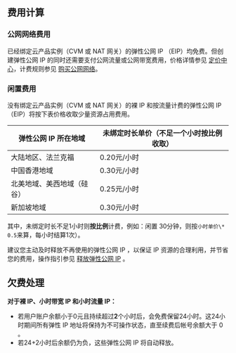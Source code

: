 ## 费用计算

### 公网网络费用

已经绑定云产品实例（CVM 或 NAT 网关）的弹性公网 IP （EIP）均免费。但创建弹性公网 IP 的同时还需要支付公网流量或公网带宽费用，价格详情参见 [定价中心](https://buy.cloud.tencent.com/price/cvm#tab0-list2 )，计费规则参见 [购买公网网络](https://cloud.tencent.com/document/product/213/10579 )。

### 闲置费用

没有绑定云产品实例（CVM 或 NAT 网关）的裸 IP 和按流量计费的弹性公网 IP（EIP）将按下表价格收取少量资源占用费用。

| 弹性公网 IP 所在地域 | 未绑定时长单价（不足一个小时按比例收取） |
|---------|---------|
| 大陆地区、法兰克福  | 0.20元/小时 |
| 中国香港地域 | 0.30元/小时 |
| 北美地域、美西地域（硅谷）| 0.25元/小时 |
| 新加坡地域 | 0.30元/小时 |

其中，未绑定时长不足1小时则**按比例**计费，例如：闲置 30分钟，则按`小时单价\* 0.5`来算，每小时结算1次）。

建议您主动及时释放不再使用的弹性公网 IP ，以保证 IP 资源的合理利用，并节省您的费用，操作指引参见 [释放弹性公网 IP](https://cloud.tencent.com/document/product/213/16586#.E9.87.8A.E6.94.BE.E5.BC.B9.E6.80.A7.E5.85.AC.E7.BD.91-ip) 。

## 欠费处理
**对于裸 IP、小时带宽 IP 和小时流量 IP：**

- 若用户账户余额小于0元且持续超过**2**个小时后，会免费保留24小时。这24小时期间所有弹性 IP 地址将保持为不可操作状态，直至续费后帐号余额大于 0 。
- 若24+2小时后余额仍为负，这些弹性公网 IP 将自动释放。
